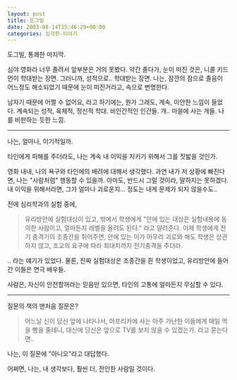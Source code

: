```yaml
---
layout: post
title: 도그빌
date: 2003-08-14T15:46:29+00:00
categories: 심각한-이야기
---
```

도그빌, 통쾌한 마지막.

심야 영화라 너무 졸려서 앞부분은 거의 못봤다. 약간 졸다가, 눈이 떠진 것은, 니콜 키드먼이 학대받는 장면. 그러니까, 성적으로.. 학대받는 장면. 나는, 잠깐의 잠으로 졸음이 어느정도 해소되었기 때문에 눈이 떠진거라고, 속으로 변명한다.

남자기 때문에 어쩔 수 없어요, 라고 하기에는, 뭔가 그래도, 계속, 미안한 느낌이 들었다. 계속되는 성적, 육체적, 정신적 학대. 비인간적인 인간들. 개.. 마을에 사는 개들. 나를 비판하는 듯한 느낌.

<hr />

나는, 얼마나, 이기적일까.

타인에게 피해를 주더라도, 나는 계속 내 이익을 지키기 위해서 그를 짓밟을 것인가.

영화 내내, 나의 욕구와 타인에의 배려에 대해서 생각했다. 과연 내가 저 상황에 빠진다면, 나는 "사람처럼" 행동할 수 있을까. 아마도, 반드시 그럴 것이라, 말하지는 못하겠다. 내 이익을 위해서라면, 그가 얼마나 괴로운지... 정도는 내게 문제가 되지 않을수도..

전에 심리학과의 실험 중에,

<blockquote>유리방안에 실험대상이 있고, 밖에서 학생에게 "안에 있는 대상은 실험내용에 동의한 사람이고, 얼마든지 레벨을 올려도 된다." 라고 알려준다. 이제 학생에게 전기 충격기의 조종간을 쥐어주면, 안에 있는 이가 아무리 괴로와 해도 학생은 상관하지 않고, 조교의 요구에 따라 최대치까지 전기충격을 주더라.</blockquote>

.. 라는 얘기가 있었다. 물론, 진짜 실험대상은 조종간을 쥔 학생이었고, 유리방안에 들어간 이들은 연극 배우들.

사람은, 자신이 안전할꺼라는 믿음만 있으면, 타인의 고통에 얼마든지 무심할 수 있다.

<hr />

질문의 책의 맨처음 질문은?

<blockquote>어느날 신이 당신 앞에 나타나서, 아프리카에 사는 아주 가난한 이들에게 매일 먹을 빵을 줄테니, 대신에 당신은 앞으로 TV를 보지 않을 수 있겠는가. 라고 묻는다면..</blockquote>

나는, 이 질문에 "아니오"라고 대답했다.

어쩌면, 나는, 내 생각보다, 훨씬 더, 잔인한 사람일 것이다.
